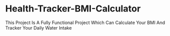 # Health-Tracker-BMI-Calculator
This Project Is A Fully Functional Project Which Can Calculate Your BMI And Tracker Your Daily Water Intake
